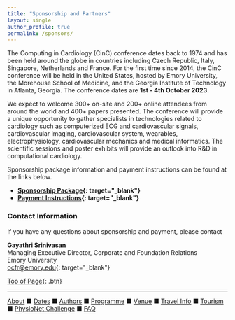 ```yaml
---
title: "Sponsorship and Partners"
layout: single
author_profile: true
permalink: /sponsors/
---
```

<a name="top"></a>

The Computing in Cardiology (CinC) conference dates back to 1974 and has been held around the globe in countries including Czech Republic, Italy, Singapore, Netherlands and France. For the first time since 2014, the CinC conference will be held in the United States, hosted by Emory University, the Morehouse School of Medicine, and the Georgia Institute of Technology in Atlanta, Georgia. The conference dates are **1st - 4th October 2023**.

We expect to welcome 300+ on-site and 200+ online attendees from around the world and 400+ papers presented. The conference will provide a unique opportunity to gather specialists in technologies related to cardiology such as computerized ECG and cardiovascular signals, cardiovascular imaging, cardiovascular system, wearables, electrophysiology, cardiovascular mechanics and medical informatics. The scientific sessions and poster exhibits will provide an outlook into R&D in computational cardiology.

Sponsorship package information and payment instructions can be found at the links below.
- **[Sponsorship Package](https://cinc2023.github.io/assets/img/sponsorship_flyer.pdf){: target="_blank"}**
- **[Payment Instructions](https://cinc2023.github.io/assets/img/payment_instructions.pdf){: target="_blank"}**

### Contact Information
If you have any questions about sponsorship and payment, please contact

**Gayathri Srinivasan**\
Managing Executive Director, Corporate and Foundation Relations\
Emory University\
<ocfr@emory.edu>{: target="_blank"}

[Top of Page](#top){: .btn}

---

[About](../about/) &#9632; [Dates](../dates/) &#9632; [Authors](../authors) &#9632; [Programme](../programme/) &#9632; [Venue](../venue/) &#9632; [Travel Info](../travel) &#9632; [Tourism](../tourism/) &#9632; [PhysioNet Challenge](../challenge/) &#9632; [FAQ](../faq/)